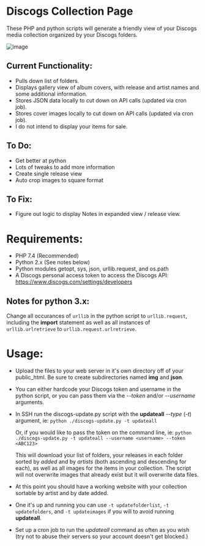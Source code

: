 # Discogs Collection Page

These PHP and python scripts will generate a friendly view of your Discogs media collection organized by your Discogs folders.

 ![image](https://user-images.githubusercontent.com/2931834/195755371-078b95ce-2621-4110-928c-4754450845eb.png)
 
## Current Functionality:
* Pulls down list of folders.
* Displays gallery view of album covers, with release and artist names and some additional information.
* Stores JSON data locally to cut down on API calls (updated via cron job).
* Stores cover images locally to cut down on API calls (updated via cron job).
* I do not intend to display your items for sale.

## To Do: 
* Get better at python
* Lots of tweaks to add more information
* Create single release view
* Auto crop images to square format

## To Fix:
* Figure out logic to display Notes in expanded view / release view.


# Requirements:
* PHP 7.4 (Recommended)
* Python 2.x (See notes below)
* Python modules getopt, sys, json, urllib.request, and os.path
* A Discogs personal access token to access the Discogs API: https://www.discogs.com/settings/developers

## Notes for python 3.x:
 Change all occurances of `urllib` in the python script to `urllib.request`, including the **import** statement as well as all instances of `urllib.urlretrieve` to
 `urllib.request.urlretrieve`.

# Usage:

* Upload the files to your web server in it's own directory off of your public_html. Be sure to create subdirectories named **img** and **json**.
* You can either hardcode your Discogs token and username in the python script, or you can pass them via the *--token* and/or *--username* arguments.
* In SSH run the discogs-update.py script with the **updateall** *--type* (*-t*) argument, ie: `python ./discogs-update.py -t updateall`

  Or, if you would like to pass the token on the command line, ie: `python ./discogs-update.py -t updateall --username <username> --token <ABC123>`
  
  This will download your list of folders, your releases in each folder sorted by *added* and by *artists* (both ascending and descending for each), as well as all images for the items in your collection. The script will not overwrite images that already exist but it will overwrite data files.
  
* At this point you should have a working website with your collection sortable by artist and by date added.
* One it's up and running you can use `-t updatefolderlist`, `-t updatefolders`, and `-t updateimages` if you will to avoid running **updateall**.
* Set up a cron job to run the *updateall* command as often as you wish (try not to abuse their servers so your account doesn't get blocked.)
